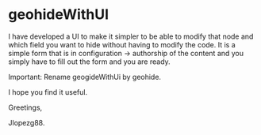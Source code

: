 # geohideWithUI
I have developed a UI to make it simpler to be able to modify that node and which field you want to hide without having to modify the code. It is a simple form that is in configuration -> authorship of the content and you simply have to fill out the form and you are ready.

Important: Rename geogideWithUi by geohide.

I hope you find it useful.

Greetings,

Jlopezg88.

